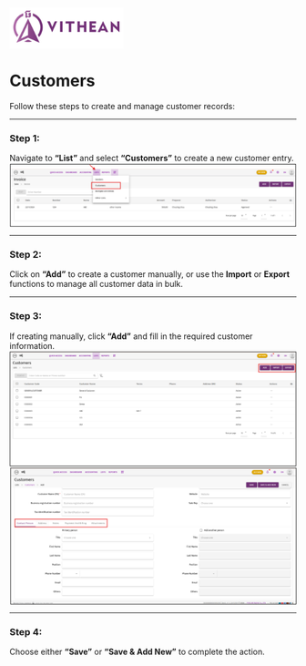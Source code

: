 <img align="center" width="200" style="margin:auto; width: 200px;" title="logo" src="../assets/images/logo.png"><br/>

# Customers

Follow these steps to create and manage customer records:

---

### **Step 1:**  
Navigate to **“List”** and select **“Customers”** to create a new customer entry.  
<img align="center" style="margin:auto; width:837px" title="Customers" src="../data/images/02/03-02-01.png">

---

### **Step 2:**  
Click on **“Add”** to create a customer manually, or use the **Import** or **Export** functions to manage all customer data in bulk.

---

### **Step 3:**  
If creating manually, click **“Add”** and fill in the required customer information.  
<img align="center" style="margin:auto; width:837px" title="Customers" src="../data/images/02/03-02-02.png">  
<img align="center" style="margin:auto; width:837px" title="Customers" src="../data/images/02/03-02-03.png">

---

### **Step 4:**  
Choose either **“Save”** or **“Save & Add New”** to complete the action.